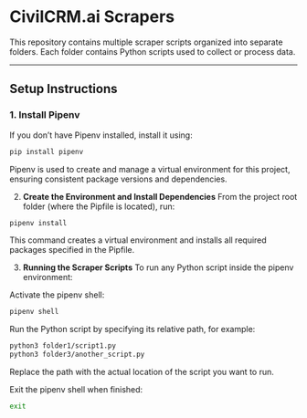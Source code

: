 # CivilCRM.ai Scrapers

This repository contains multiple scraper scripts organized into separate folders. Each folder contains Python scripts used to collect or process data.

---

## Setup Instructions

### 1. Install Pipenv

If you don’t have Pipenv installed, install it using:

```bash
pip install pipenv
```

Pipenv is used to create and manage a virtual environment for this project, ensuring consistent package versions and dependencies.

2. **Create the Environment and Install Dependencies**
From the project root folder (where the Pipfile is located), run:

```bash
pipenv install
```

This command creates a virtual environment and installs all required packages specified in the Pipfile.

3. **Running the Scraper Scripts**
To run any Python script inside the pipenv environment:

Activate the pipenv shell:

```bash
pipenv shell
```

Run the Python script by specifying its relative path, for example:

```bash
python3 folder1/script1.py
python3 folder3/another_script.py
```

Replace the path with the actual location of the script you want to run.

Exit the pipenv shell when finished:

```bash
exit
```
